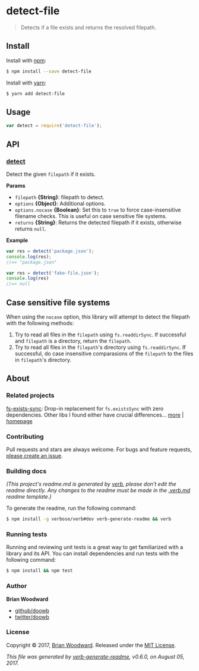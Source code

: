 # detect-file

> Detects if a file exists and returns the resolved filepath.

## Install

Install with [npm](https://www.npmjs.com/):

```bash
$ npm install --save detect-file
```

Install with [yarn](https://yarnpkg.com):

```bash
$ yarn add detect-file
```

## Usage

```javascript
var detect = require('detect-file');
```

## API

### [detect](https://github.com/bgoonz/Knowledge-Bank/tree/d157cab4a536be397d8f7d36c79f7d69d282500a/ARCHIVE/BenchBnB/node_modules/detect-file/index.js#L33)

Detect the given `filepath` if it exists.

**Params**

* `filepath` **{String}**: filepath to detect.
* `options` **{Object}**: Additional options.
* `options.nocase` **{Boolean}**: Set this to `true` to force case-insensitive filename checks. This is useful on case sensitive file systems.
* `returns` **{String}**: Returns the detected filepath if it exists, otherwise returns `null`.

**Example**

```javascript
var res = detect('package.json');
console.log(res);
//=> "package.json"

var res = detect('fake-file.json');
console.log(res)
//=> null
```

## Case sensitive file systems

When using the `nocase` option, this library will attempt to detect the filepath with the following methods:

1. Try to read all files in the `filepath` using `fs.readdirSync`. If successful and `filepath` is a directory, return the `filepath`.
2. Try to read all files in the `filepath`'s directory using `fs.readdirSync`. If successful, do case insensitive comparasions of the `filepath` to the files in `filepath`'s directory.

## About

### Related projects

[fs-exists-sync](https://www.npmjs.com/package/fs-exists-sync): Drop-in replacement for `fs.existsSync` with zero dependencies. Other libs I found either have crucial differences… [more](https://github.com/jonschlinkert/fs-exists-sync) \| [homepage](https://github.com/jonschlinkert/fs-exists-sync)

### Contributing

Pull requests and stars are always welcome. For bugs and feature requests, [please create an issue](https://github.com/bgoonz/Knowledge-Bank/tree/d157cab4a536be397d8f7d36c79f7d69d282500a/ARCHIVE/BenchBnB/issues/new/README.md).

### Building docs

_\(This project's readme.md is generated by_ [_verb_](https://github.com/verbose/verb-generate-readme)_, please don't edit the readme directly. Any changes to the readme must be made in the_ [_.verb.md_](https://github.com/bgoonz/Knowledge-Bank/tree/d157cab4a536be397d8f7d36c79f7d69d282500a/ARCHIVE/BenchBnB/node_modules/detect-file/.verb.md) _readme template.\)_

To generate the readme, run the following command:

```bash
$ npm install -g verbose/verb#dev verb-generate-readme && verb
```

### Running tests

Running and reviewing unit tests is a great way to get familiarized with a library and its API. You can install dependencies and run tests with the following command:

```bash
$ npm install && npm test
```

### Author

**Brian Woodward**

* [github/doowb](https://github.com/doowb)
* [twitter/doowb](https://twitter.com/doowb)

### License

Copyright © 2017, [Brian Woodward](https://github.com/doowb). Released under the [MIT License](https://github.com/bgoonz/Knowledge-Bank/tree/d157cab4a536be397d8f7d36c79f7d69d282500a/ARCHIVE/BenchBnB/node_modules/detect-file/LICENSE/README.md).

_This file was generated by_ [_verb-generate-readme_](https://github.com/verbose/verb-generate-readme)_, v0.6.0, on August 05, 2017._

